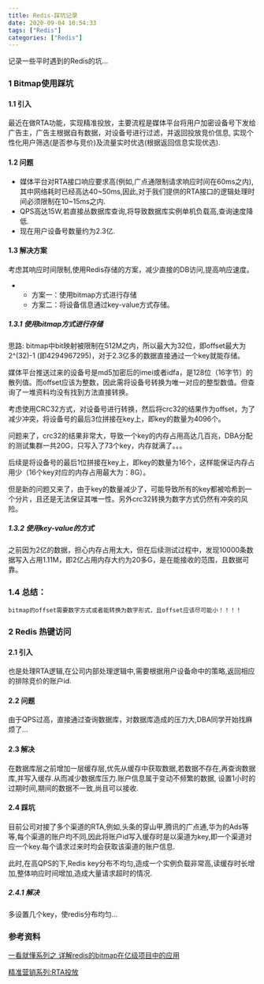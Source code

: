 ```yaml
---
title: Redis-踩坑记录
date: 2020-09-04 10:54:33
tags: ["Redis"]
categories: ["Redis"]
---
```


记录一些平时遇到的Redis的坑...

<!--more-->

### 1 Bitmap使用踩坑

#### 1.1 引入

最近在做RTA功能，实现精准投放，主要流程是媒体平台将用户加密设备号下发给广告主，广告主根据自有数据，对设备号进行过滤，并返回投放竞价信息, 实现个性化用户筛选(是否参与竞价)及流量实时优选(根据返回信息实现优选).

#### 1.2 问题

- 媒体平台对RTA接口响应要求高(例如,广点通限制请求响应时间在60ms之内),其中网络耗时已经高达40~50ms,因此,对于我们提供的RTA接口的逻辑处理时间必须限制在10~15ms之内.
- QPS高达15W,若直接丛数据库查询,将导致数据库实例单机负载高,查询速度降低.
- 现在用户设备号数量约为2.3亿.



#### 1.3 解决方案

考虑其响应时间限制,使用Redis存储的方案，减少直接的DB访问,提高响应速度。

- - 方案一：使用bitmap方式进行存储
  - 方案二：将设备信息通过key-value方式存储。



##### 1.3.1 使用bitmap方式进行存储

思路: bitmap中bit映射被限制在512M之内，所以最大为32位，即offset最大为‭2^(32)-1 (即4294967295)‬，对于2.3亿多的数据直接通过一个key就能存储。

媒体平台推送过来的设备号是md5加密后的imei或者idfa，是128位（16字节）的散列值。而offset应该为整数，因此需将设备号转换为唯一对应的整型数值。但查询了一堆资料均没有找到方法直接转换。

考虑使用CRC32方式，对设备号进行转换，然后将crc32的结果作为offset，为了减少冲突，将设备号的最后3位拼接在key上，即key的数量为4096个。

问题来了，crc32的结果非常大，导致一个key的内存占用高达几百兆，DBA分配的测试集群一共20G，只写入了73个key，内存就满了。。。

后续是将设备号的最后1位拼接在key上，即key的数量为16个，这样能保证内存占用少（16个key对应的内存占用最大为：8G）。

但是新的问题又来了，由于key的数量减少了，可能导致所有的key都被哈希到一个分片，且还是无法保证其唯一性。另外crc32转换为数字方式仍然有冲突的风险。



##### 1.3.2 使用key-value的方式

之前因为2亿的数据，担心内存占用太大，但在后续测试过程中，发现10000条数据写入占用1.11M，即2亿占用内存大约为20多G，是在能接收的范围，且数据可靠。

### 1.4 总结：

`bitmap的offset需要数字方式或者能转换为数字形式，且offset应该尽可能小！！！！`



### 2 Redis 热键访问

#### 2.1 引入

也是处理RTA逻辑,在公司内部处理逻辑中,需要根据用户设备命中的策略,返回相应的排除竞价的账户id.

#### 2.2 问题

由于QPS过高，直接通过查询数据库，对数据库造成的压力大,DBA同学开始找麻烦了...

#### 2.3 解决

在数据库层之前增加一层缓存层,优先从缓存中获取数据,若数据不存在,再查询数据库,并写入缓存.从而减少数据库压力.账户信息属于变动不频繁的数据, 设置1小时的过期时间,期间的数据不一致,尚且可以接收.



#### 2.4 踩坑

目前公司对接了多个渠道的RTA,例如,头条的穿山甲,腾讯的广点通,华为的Ads等等,每个渠道的账户均不同,因此将账户id写入缓存时是以渠道为key,即一个渠道对应一个key.每个请求过来时均会获取该渠道的账户信息.

此时,在高QPS的下,Redis key分布不均匀,造成一个实例负载非常高,读缓存时长增加,整体响应时间增加,造成大量请求超时的情况.

##### 2.4.1 解决

多设置几个key，使redis分布均匀...



### 参考资料

[一看就懂系列之 详解redis的bitmap在亿级项目中的应用](https://blog.csdn.net/u011957758/article/details/74783347)

[精准营销系列:RTA投放](https://zhuanlan.zhihu.com/p/103574447)

